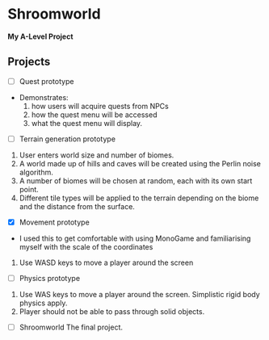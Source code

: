 # Shroomworld
**My A-Level Project**

## Projects
- [ ] Quest prototype
- Demonstrates:
  1. how users will acquire quests from NPCs
  2. how the quest menu will be accessed
  3. what the quest menu will display.


- [ ] Terrain generation prototype
1. User enters world size and number of biomes.
2. A world made up of hills and caves will be created using the Perlin noise algorithm.
3. A number of biomes will be chosen at random, each with its own start point.
4. Different tile types will be applied to the terrain depending on the biome and the distance from the surface.


- [x] Movement prototype
- I used this to get comfortable with using MonoGame and familiarising myself with the scale of the coordinates
1. Use WASD keys to move a player around the screen


- [ ] Physics prototype
1. Use WAS keys to move a player around the screen. Simplistic rigid body physics apply.
2. Player should not be able to pass through solid objects.


- [ ] Shroomworld
The final project.
